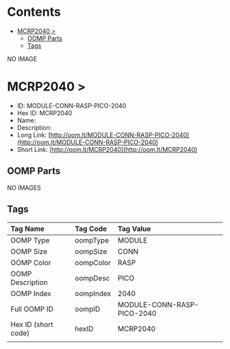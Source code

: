 



Contents
========

* [MCRP2040 > ](#mcrp2040--)
	* [OOMP Parts](#oomp-parts)
	* [Tags](#tags)
  
NO IMAGE  
# MCRP2040 > 

- ID: MODULE-CONN-RASP-PICO-2040
- Hex ID: MCRP2040
- Name: 
- Description: 
- Long Link: [http://oom.lt/MODULE-CONN-RASP-PICO-2040](http://oom.lt/MODULE-CONN-RASP-PICO-2040)
- Short Link: [http://oom.lt/MCRP2040](http://oom.lt/MCRP2040)

## OOMP Parts
  
NO IMAGES  
## Tags
  

|Tag Name|Tag Code|Tag Value|
| :--- | :--- | :--- |
|OOMP Type|oompType|MODULE|
|OOMP Size|oompSize|CONN|
|OOMP Color|oompColor|RASP|
|OOMP Description|oompDesc|PICO|
|OOMP Index|oompIndex|2040|
|Full OOMP ID|oompID|MODULE-CONN-RASP-PICO-2040|
|Hex ID (short code)|hexID|MCRP2040|
||||
